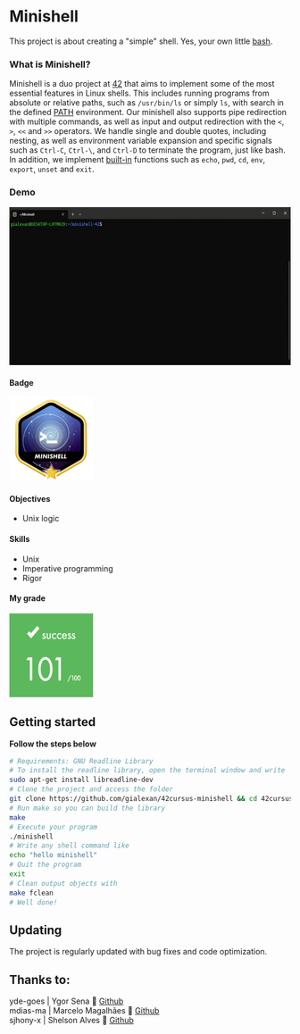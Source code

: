 # Minishell
This project is about creating a "simple" shell. Yes, your own little [bash](https://www.gnu.org/savannah-checkouts/gnu/bash/manual/bash.html).

### What is Minishell?
Minishell is a duo project at [42](42sp.org.br) that aims to implement some of the most essential features in Linux shells. This includes running programs from absolute or relative paths, such as `/usr/bin/ls` or simply `ls`, with search in the defined [PATH](https://en.wikipedia.org/wiki/PATH_(variable)) environment. Our minishell also supports pipe redirection with multiple commands, as well as input and output redirection with the `<`, `>`, `<<` and `>>` operators. We handle single and double quotes, including nesting, as well as environment variable expansion and specific signals such as `Ctrl-C`, `Ctrl-\`, and `Ctrl-D` to terminate the program, just like bash. In addition, we implement [built-in](https://linuxhint.com/bash_builtin_examples/) functions such as `echo`, `pwd`, `cd`, `env`, `export`, `unset` and `exit`.

### Demo
![alt text](minishell.gif)

#### Badge
<img src="minishellm.png" width="150" height="150"/>

#### Objectives
- Unix logic

#### Skills
- Unix
- Imperative programming
- Rigor

#### My grade
<img src="score.png" width="150" height="150"/>

## Getting started
**Follow the steps below**

```bash
# Requirements: GNU Readline Library
# To install the readline library, open the terminal window and write
sudo apt-get install libreadline-dev
# Clone the project and access the folder
git clone https://github.com/gialexan/42cursus-minishell && cd 42cursus-minishell/
# Run make so you can build the library
make
# Execute your program
./minishell
# Write any shell command like
echo "hello minishell"
# Quit the program
exit
# Clean output objects with
make fclean
# Well done!
```

## Updating
The project is regularly updated with bug fixes and code optimization.

## Thanks to:
yde-goes | Ygor Sena 👋 [Github](https://github.com/ygor-sena)<br />
mdias-ma | Marcelo Magalhães 👋 [Github](https://github.com/magalhaesm)<br />
sjhony-x | Shelson Alves 👋 [Github](https://github.com/shelsonx)
